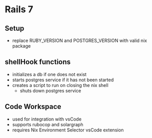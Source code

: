 # Rails 7

## Setup

- replace RUBY_VERSION and POSTGRES_VERSION with valid nix package

## shellHook functions

- initializes a db if one does not exist
- starts postgres service if it has not been started
- creates a script to run on closing the nix shell
  - shuts down postgres service

## Code Workspace

- used for integration with vsCode
- supports rubocop and solargraph
- requires Nix Environment Selector vsCode extension
